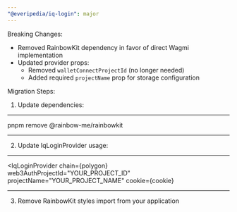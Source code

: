 ```yaml
---
"@everipedia/iq-login": major
---
```


Breaking Changes:
- Removed RainbowKit dependency in favor of direct Wagmi implementation
- Updated provider props:
  - Removed `walletConnectProjectId` (no longer needed)
  - Added required `projectName` prop for storage configuration

Migration Steps:
1. Update dependencies:
***
pnpm remove @rainbow-me/rainbowkit
***

2. Update IqLoginProvider usage:
***
<IqLoginProvider 
  chain={polygon}
  web3AuthProjectId="YOUR_PROJECT_ID"
  projectName="YOUR_PROJECT_NAME"
  cookie={cookie}
>
***

3. Remove RainbowKit styles import from your application
